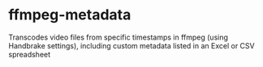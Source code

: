 # ffmpeg-metadata
Transcodes video files from specific timestamps in ffmpeg (using Handbrake settings), including custom metadata listed in an Excel or CSV spreadsheet
